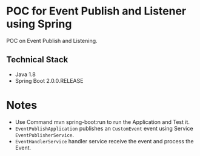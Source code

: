 # POC for Event Publish and Listener using Spring
POC on Event Publish and Listening.

## Technical Stack
* Java 1.8
* Spring Boot 2.0.0.RELEASE

# Notes
* Use Command mvn spring-boot:run to run the Application and Test it.
* `EventPublishApplication` publishes an `CustomEvent` event using Service `EventPublisherService`.
* `EventHandlerService` handler service receive the event and process the Event.